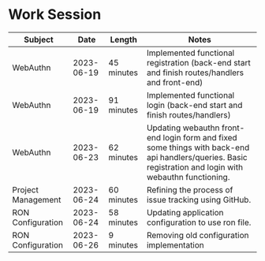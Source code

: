 # Work Session

| Subject |  Date | Length | Notes |
|---|---|---|---|
| WebAuthn |2023-06-19| 45 minutes | Implemented functional registration (back-end start and finish routes/handlers and front-end) |
| WebAuthn |2023-06-19| 91 minutes | Implemented functional login (back-end start and finish routes/handlers) |
| WebAuthn |2023-06-23| 62 minutes | Updating webauthn front-end login form and fixed some things with back-end api handlers/queries. Basic registration and login with webauthn functioning. |
| Project Management |2023-06-24| 60 minutes | Refining the process of issue tracking using GitHub. |
| RON Configuration |2023-06-24| 58 minutes | Updating application configuration to use ron file. |
| RON Configuration |2023-06-26| 9 minutes | Removing old configuration implementation |
